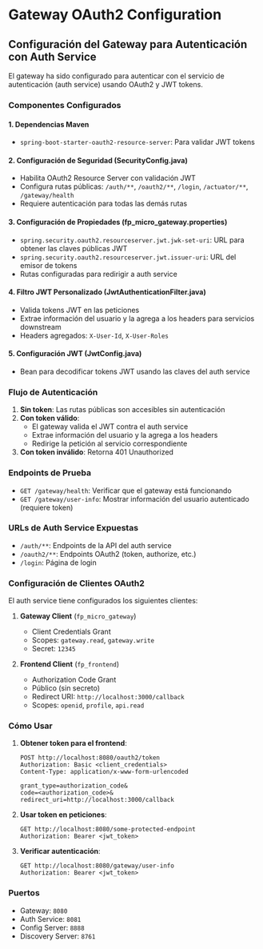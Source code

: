 # Gateway OAuth2 Configuration

## Configuración del Gateway para Autenticación con Auth Service

El gateway ha sido configurado para autenticar con el servicio de autenticación (auth service) usando OAuth2 y JWT tokens.

### Componentes Configurados

#### 1. Dependencias Maven

- `spring-boot-starter-oauth2-resource-server`: Para validar JWT tokens

#### 2. Configuración de Seguridad (SecurityConfig.java)

- Habilita OAuth2 Resource Server con validación JWT
- Configura rutas públicas: `/auth/**`, `/oauth2/**`, `/login`, `/actuator/**`, `/gateway/health`
- Requiere autenticación para todas las demás rutas

#### 3. Configuración de Propiedades (fp_micro_gateway.properties)

- `spring.security.oauth2.resourceserver.jwt.jwk-set-uri`: URL para obtener las claves públicas JWT
- `spring.security.oauth2.resourceserver.jwt.issuer-uri`: URL del emisor de tokens
- Rutas configuradas para redirigir a auth service

#### 4. Filtro JWT Personalizado (JwtAuthenticationFilter.java)

- Valida tokens JWT en las peticiones
- Extrae información del usuario y la agrega a los headers para servicios downstream
- Headers agregados: `X-User-Id`, `X-User-Roles`

#### 5. Configuración JWT (JwtConfig.java)

- Bean para decodificar tokens JWT usando las claves del auth service

### Flujo de Autenticación

1. **Sin token**: Las rutas públicas son accesibles sin autenticación
2. **Con token válido**:
   - El gateway valida el JWT contra el auth service
   - Extrae información del usuario y la agrega a los headers
   - Redirige la petición al servicio correspondiente
3. **Con token inválido**: Retorna 401 Unauthorized

### Endpoints de Prueba

- `GET /gateway/health`: Verificar que el gateway está funcionando
- `GET /gateway/user-info`: Mostrar información del usuario autenticado (requiere token)

### URLs de Auth Service Expuestas

- `/auth/**`: Endpoints de la API del auth service
- `/oauth2/**`: Endpoints OAuth2 (token, authorize, etc.)
- `/login`: Página de login

### Configuración de Clientes OAuth2

El auth service tiene configurados los siguientes clientes:

1. **Gateway Client** (`fp_micro_gateway`)

   - Client Credentials Grant
   - Scopes: `gateway.read`, `gateway.write`
   - Secret: `12345`

2. **Frontend Client** (`fp_frontend`)
   - Authorization Code Grant
   - Público (sin secreto)
   - Redirect URI: `http://localhost:3000/callback`
   - Scopes: `openid`, `profile`, `api.read`

### Cómo Usar

1. **Obtener token para el frontend**:

   ```
   POST http://localhost:8080/oauth2/token
   Authorization: Basic <client_credentials>
   Content-Type: application/x-www-form-urlencoded

   grant_type=authorization_code&
   code=<authorization_code>&
   redirect_uri=http://localhost:3000/callback
   ```

2. **Usar token en peticiones**:

   ```
   GET http://localhost:8080/some-protected-endpoint
   Authorization: Bearer <jwt_token>
   ```

3. **Verificar autenticación**:
   ```
   GET http://localhost:8080/gateway/user-info
   Authorization: Bearer <jwt_token>
   ```

### Puertos

- Gateway: `8080`
- Auth Service: `8081`
- Config Server: `8888`
- Discovery Server: `8761`
